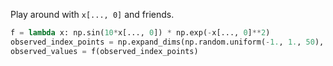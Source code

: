 Play around with `x[..., 0]` and friends.

```python
f = lambda x: np.sin(10*x[..., 0]) * np.exp(-x[..., 0]**2)
observed_index_points = np.expand_dims(np.random.uniform(-1., 1., 50), -1)
observed_values = f(observed_index_points)
```
